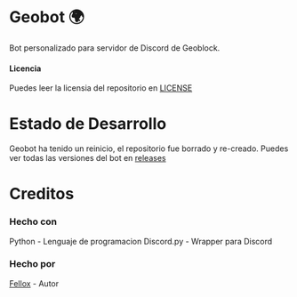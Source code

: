 # Geobot 🌍
Bot personalizado para servidor de Discord de Geoblock.
#### Licencia
Puedes leer la licensia del repositorio en [LICENSE](https://github.com/Fellox/Geobot/blob/master/LICENSE)

# Estado de Desarrollo
Geobot ha tenido un reinicio, el repositorio fue borrado y re-creado. Puedes ver todas las versiones del bot en [releases](https://github.com/Fellox/Geobot/releases)

# Creditos
### Hecho con

Python - Lenguaje de programacion
Discord.py - Wrapper para Discord

### Hecho por
[Fellox](https://github.com/Fellox) - Autor
